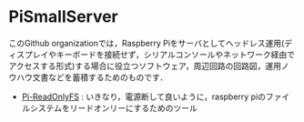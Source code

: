 # PiSmallServer

このGithub organizationでは，Raspberry Piをサーバとしてヘッドレス運用(ディスプレイやキーボードを接続せず，シリアルコンソールやネットワーク経由でアクセスする形式)する場合に役立つソフトウェア，周辺回路の回路図，運用ノウハウ文書などを蓄積するためのものです．


- [Pi-ReadOnlyFS](https://github.com/PiSmallServer/Pi-ReadOnlyFS) : いきなり，電源断して良いように，raspberry piのファイルシステムをリードオンリーにするためのツール


